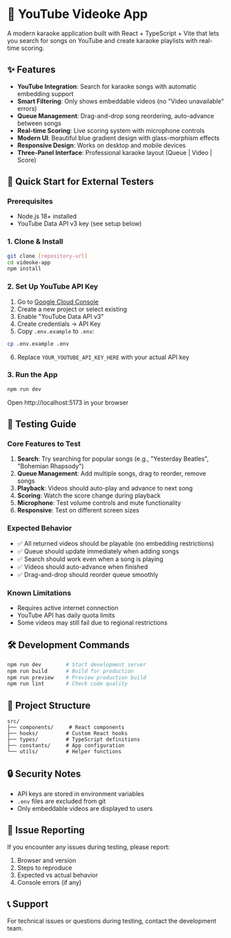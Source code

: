 # 🎤 YouTube Videoke App

A modern karaoke application built with React + TypeScript + Vite that lets you search for songs on YouTube and create karaoke playlists with real-time scoring.

## ✨ Features

- **YouTube Integration**: Search for karaoke songs with automatic embedding support
- **Smart Filtering**: Only shows embeddable videos (no "Video unavailable" errors)
- **Queue Management**: Drag-and-drop song reordering, auto-advance between songs
- **Real-time Scoring**: Live scoring system with microphone controls
- **Modern UI**: Beautiful blue gradient design with glass-morphism effects
- **Responsive Design**: Works on desktop and mobile devices
- **Three-Panel Interface**: Professional karaoke layout (Queue | Video | Score)

## 🚀 Quick Start for External Testers

### Prerequisites
- Node.js 18+ installed
- YouTube Data API v3 key (see setup below)

### 1. Clone & Install
```bash
git clone [repository-url]
cd videoke-app
npm install
```

### 2. Set Up YouTube API Key
1. Go to [Google Cloud Console](https://console.developers.google.com/)
2. Create a new project or select existing
3. Enable "YouTube Data API v3"
4. Create credentials → API Key
5. Copy `.env.example` to `.env`:
```bash
cp .env.example .env
```
6. Replace `YOUR_YOUTUBE_API_KEY_HERE` with your actual API key

### 3. Run the App
```bash
npm run dev
```
Open http://localhost:5173 in your browser

## 🧪 Testing Guide

### Core Features to Test
1. **Search**: Try searching for popular songs (e.g., "Yesterday Beatles", "Bohemian Rhapsody")
2. **Queue Management**: Add multiple songs, drag to reorder, remove songs
3. **Playback**: Videos should auto-play and advance to next song
4. **Scoring**: Watch the score change during playback
5. **Microphone**: Test volume controls and mute functionality
6. **Responsive**: Test on different screen sizes

### Expected Behavior
- ✅ All returned videos should be playable (no embedding restrictions)
- ✅ Queue should update immediately when adding songs
- ✅ Search should work even when a song is playing
- ✅ Videos should auto-advance when finished
- ✅ Drag-and-drop should reorder queue smoothly

### Known Limitations
- Requires active internet connection
- YouTube API has daily quota limits
- Some videos may still fail due to regional restrictions

## 🛠️ Development Commands

```bash
npm run dev        # Start development server
npm run build      # Build for production  
npm run preview    # Preview production build
npm run lint       # Check code quality
```

## 📁 Project Structure
```
src/
├── components/     # React components
├── hooks/         # Custom React hooks  
├── types/         # TypeScript definitions
├── constants/     # App configuration
└── utils/         # Helper functions
```

## 🔒 Security Notes
- API keys are stored in environment variables
- `.env` files are excluded from git
- Only embeddable videos are displayed to users

## 🐛 Issue Reporting
If you encounter any issues during testing, please report:
1. Browser and version
2. Steps to reproduce
3. Expected vs actual behavior
4. Console errors (if any)

## 📞 Support
For technical issues or questions during testing, contact the development team.
